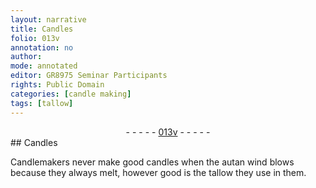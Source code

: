 ```yaml
---
layout: narrative
title: Candles
folio: 013v
annotation: no
author:
mode: annotated
editor: GR8975 Seminar Participants
rights: Public Domain
categories: [candle making]
tags: [tallow]
---
```


 <div class="folio" align="center">- - - - - <a href="http://gallica.bnf.fr/ark:/12148/btv1b10500001g/f32.image" target="_blank">013v</a> - - - - - </div>  <span class="activity"></span> 
## Candles

 
<span class="profession">Candlemakers</span> never make good candles when the autan wind blows because they always melt, however good is the <span class="material">tallow</span> they use in them.
 